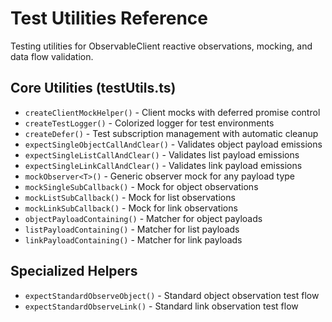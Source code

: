 # Test Utilities Reference

Testing utilities for ObservableClient reactive observations, mocking, and data flow validation.

## Core Utilities (testUtils.ts)

- `createClientMockHelper()` - Client mocks with deferred promise control
- `createTestLogger()` - Colorized logger for test environments
- `createDefer()` - Test subscription management with automatic cleanup
- `expectSingleObjectCallAndClear()` - Validates object payload emissions
- `expectSingleListCallAndClear()` - Validates list payload emissions
- `expectSingleLinkCallAndClear()` - Validates link payload emissions
- `mockObserver<T>()` - Generic observer mock for any payload type
- `mockSingleSubCallback()` - Mock for object observations
- `mockListSubCallback()` - Mock for list observations
- `mockLinkSubCallback()` - Mock for link observations
- `objectPayloadContaining()` - Matcher for object payloads
- `listPayloadContaining()` - Matcher for list payloads
- `linkPayloadContaining()` - Matcher for link payloads

## Specialized Helpers

- `expectStandardObserveObject()` - Standard object observation test flow
- `expectStandardObserveLink()` - Standard link observation test flow
